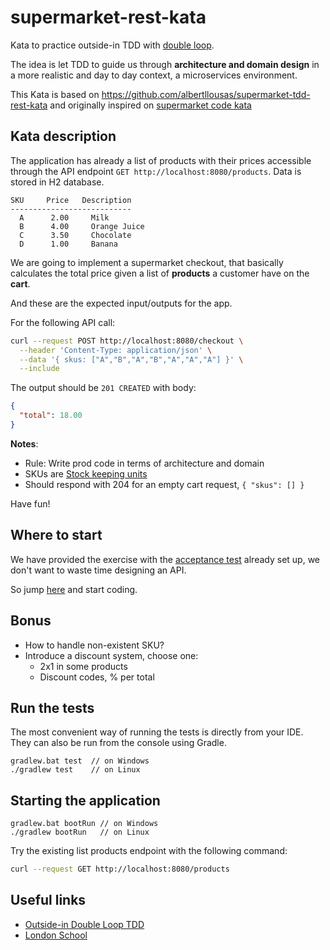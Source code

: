 # supermarket-rest-kata

Kata to practice outside-in TDD with [double loop](http://coding-is-like-cooking.info/2013/04/outside-in-development-with-double-loop-tdd/).

The idea is let TDD to guide us through **architecture and domain design** in a more realistic and day to day context, a
microservices environment.

This Kata is based on https://github.com/albertllousas/supermarket-tdd-rest-kata and originally inspired on [supermarket code kata](http://codekata.com/kata/kata01-supermarket-pricing/)

## Kata description

The application has already a list of products with their prices accessible through the API endpoint `GET http://localhost:8080/products`. Data is stored in H2 database.

```
SKU     Price   Description 
---------------------------
  A      2.00     Milk 
  B      4.00     Orange Juice
  C      3.50     Chocolate
  D      1.00     Banana
```

We are going to implement a supermarket checkout, that basically calculates the total price given a list of **products** a
customer have on the **cart**.

And these are the expected input/outputs for the app.

For the following API call:

```bash
curl --request POST http://localhost:8080/checkout \
  --header 'Content-Type: application/json' \
  --data '{ skus: ["A","B","A","B","A","A","A"] }' \
  --include
```

The output should be `201 CREATED` with body:

```json
{
  "total": 18.00
}
```

**Notes**:
* Rule: Write prod code in terms of architecture and domain
* SKUs are [Stock keeping units](https://en.wikipedia.org/wiki/Stock_keeping_unit)
* Should respond with 204 for an empty cart request, `{ "skus": [] }`

Have fun!

## Where to start

We have provided the exercise with the [acceptance test](./kotlin/src/test/kotlin/com/katas/supermarket/acceptance/CalculateCartTotalAcceptanceTest.kt) already
set up, we don't want to waste time designing an API.

So jump [here](./kotlin/src/main/kotlin/com/katas/supermarket/api/ChangeMeController.kt) and start coding.

## Bonus

- How to handle non-existent SKU?
- Introduce a discount system, choose one:
  - 2x1 in some products
  - Discount codes, % per total

## Run the tests
The most convenient way of running the tests is directly from your IDE. They can also be run from the console using Gradle.
```
gradlew.bat test  // on Windows
./gradlew test    // on Linux
```

## Starting the application
```
gradlew.bat bootRun // on Windows
./gradlew bootRun   // on Linux
```
Try the existing list products endpoint with the following command:
```bash
curl --request GET http://localhost:8080/products
```

## Useful links

- [Outside-in Double Loop TDD](http://coding-is-like-cooking.info/2013/04/outside-in-development-with-double-loop-tdd/)
- [London School](https://www.slideshare.net/pkofler/outsidein-test-driven-development-the-london-school-of-tdd)
